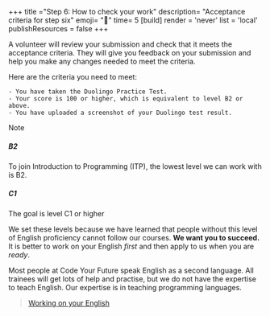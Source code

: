 +++
title ="Step 6: How to check your work"
description= "Acceptance criteria for step six"
emoji= "🤖"
time= 5
[build]
  render = 'never'
  list = 'local'
  publishResources = false 
+++

A volunteer will review your submission and check that it meets the acceptance criteria. They will give you feedback on your submission and help you make any changes needed to meet the criteria.

Here are the criteria you need to meet:

```objectives
- You have taken the Duolingo Practice Test.
- Your score is 100 or higher, which is equivalent to level B2 or above.
- You have uploaded a screenshot of your Duolingo test result.
```


> [!NOTE]
> ##### B2
> To join Introduction to Programming (ITP), the lowest level we can work with is B2.
> ##### C1
> The goal is level C1 or higher
> 
> We set these levels because we have learned that people without this level of English proficiency cannot follow our courses. **We want you to succeed.** It is better to work on your English _first_ and then apply to us when you are _ready_.
>
> Most people at Code Your Future speak English as a second language. All trainees will get lots of help and practise, but we do not have the expertise to teach English. Our expertise is in teaching programming languages.

> [Working on your English](https://docs.google.com/document/d/1XKpjtFTtvYf_j6hlLwEoiQ_ujSFv12P_WL0Th2wml1Y/edit#heading=h.gx8ev6ub7thp)
